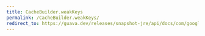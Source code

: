 ```yaml
---
title: CacheBuilder.weakKeys
permalink: /CacheBuilder.weakKeys/
redirect_to: https://guava.dev/releases/snapshot-jre/api/docs/com/google/common/cache/CacheBuilder.html#weakKeys--
---
```


